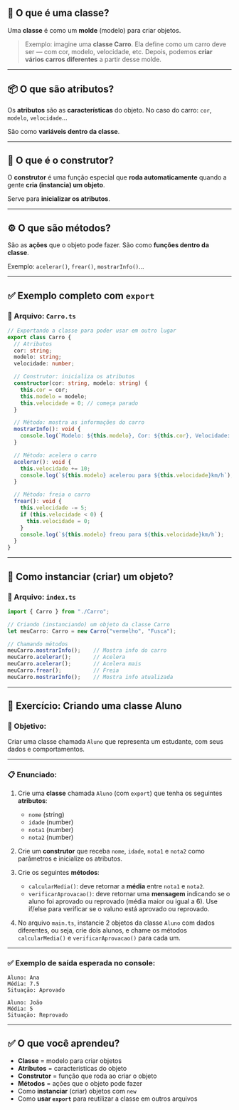 ## 🧱 O que é uma **classe**?

Uma **classe** é como um **molde** (modelo) para criar objetos.

> Exemplo: imagine uma **classe Carro**. Ela define como um carro deve ser — com cor, modelo, velocidade, etc.
> Depois, podemos **criar vários carros diferentes** a partir desse molde.

---

## 📦 O que são **atributos**?

Os **atributos** são as **características** do objeto.
No caso do carro: `cor`, `modelo`, `velocidade`...

São como **variáveis dentro da classe**.

---

## 🧱 O que é o **construtor**?

O **construtor** é uma função especial que **roda automaticamente** quando a gente **cria (instancia) um objeto**.

Serve para **inicializar os atributos**.

---

## ⚙️ O que são **métodos**?

São as **ações** que o objeto pode fazer.
São como **funções dentro da classe**.

Exemplo: `acelerar()`, `frear()`, `mostrarInfo()`...

---

## ✅ Exemplo completo com `export`

### 📁 Arquivo: `Carro.ts`

```ts
// Exportando a classe para poder usar em outro lugar
export class Carro {
  // Atributos
  cor: string;
  modelo: string;
  velocidade: number;

  // Construtor: inicializa os atributos
  constructor(cor: string, modelo: string) {
    this.cor = cor;
    this.modelo = modelo;
    this.velocidade = 0; // começa parado
  }

  // Método: mostra as informações do carro
  mostrarInfo(): void {
    console.log(`Modelo: ${this.modelo}, Cor: ${this.cor}, Velocidade: ${this.velocidade}km/h`);
  }

  // Método: acelera o carro
  acelerar(): void {
    this.velocidade += 10;
    console.log(`${this.modelo} acelerou para ${this.velocidade}km/h`);
  }

  // Método: freia o carro
  frear(): void {
    this.velocidade -= 5;
    if (this.velocidade < 0) {
      this.velocidade = 0;
    }
    console.log(`${this.modelo} freou para ${this.velocidade}km/h`);
  }
}
```

---

## 🧪 Como instanciar (criar) um objeto?

### 📁 Arquivo: `index.ts`

```ts
import { Carro } from "./Carro";

// Criando (instanciando) um objeto da classe Carro
let meuCarro: Carro = new Carro("vermelho", "Fusca");

// Chamando métodos
meuCarro.mostrarInfo();    // Mostra info do carro
meuCarro.acelerar();       // Acelera
meuCarro.acelerar();       // Acelera mais
meuCarro.frear();          // Freia
meuCarro.mostrarInfo();    // Mostra info atualizada
```
---

## 📝 **Exercício: Criando uma classe Aluno**

### 🎯 Objetivo:

Criar uma classe chamada `Aluno` que representa um estudante, com seus dados e comportamentos.

---

### 📋 Enunciado:

1. Crie uma **classe** chamada `Aluno` (com `export`) que tenha os seguintes **atributos**:

   * `nome` (string)
   * `idade` (number)
   * `nota1` (number)
   * `nota2` (number)

2. Crie um **construtor** que receba `nome`, `idade`, `nota1` e `nota2` como parâmetros e inicialize os atributos.

3. Crie os seguintes **métodos**:

   * `calcularMedia()`: deve retornar a **média** entre `nota1` e `nota2`.
   * `verificarAprovacao()`: deve retornar uma **mensagem** indicando se o aluno foi aprovado ou reprovado (média maior ou igual a 6). Use if/else para verificar se o valuno está aprovado ou reprovado.

4. No arquivo `main.ts`, instancie 2 objetos da classe `Aluno` com dados diferentes, ou seja, crie dois alunos, e chame os métodos `calcularMedia()` e `verificarAprovacao()` para cada um.

---

### ✅ Exemplo de saída esperada no console:

```
Aluno: Ana
Média: 7.5
Situação: Aprovado

Aluno: João
Média: 5
Situação: Reprovado
```

---

## ✅ O que você aprendeu?

* **Classe** = modelo para criar objetos
* **Atributos** = características do objeto
* **Construtor** = função que roda ao criar o objeto
* **Métodos** = ações que o objeto pode fazer
* Como **instanciar** (criar) objetos com `new`
* Como **usar `export`** para reutilizar a classe em outros arquivos

